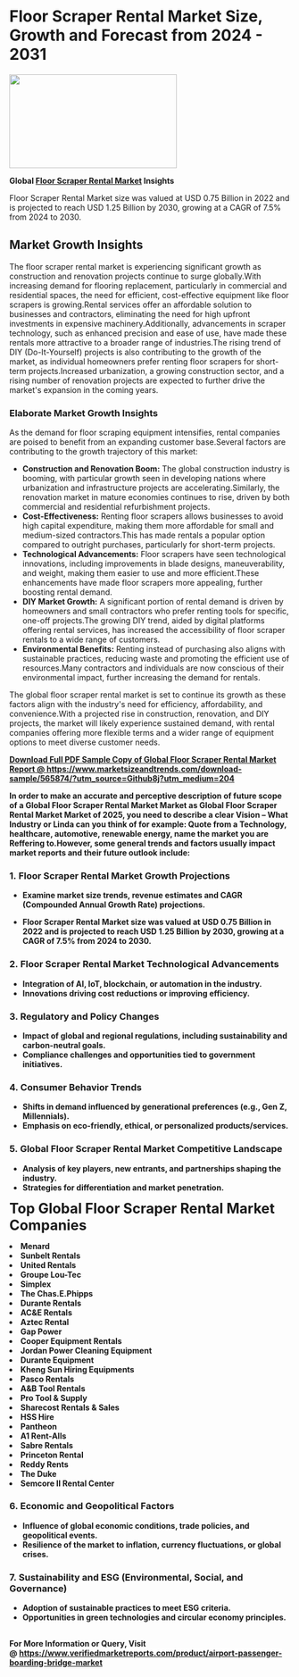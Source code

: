 <H1>Floor Scraper Rental Market Size, Growth and Forecast from 2024 - 2031</H1><img class="aligncenter size-medium wp-image-584254" src="https://thirdeyenews.in/wp-content/uploads/2024/09/Global-Market-Research-300x168.jpeg" alt="" width="300" height="168" /><p><strong>Global&nbsp;<a href="https://www.marketsizeandtrends.com/download-sample/565874/?utm_source=Github8j?utm_medium=204">Floor Scraper Rental Market</a> Insights</strong></p><p>Floor Scraper Rental Market size was valued at USD 0.75 Billion in 2022 and is projected to reach USD 1.25 Billion by 2030, growing at a CAGR of 7.5% from 2024 to 2030.</p><p><h2>Market Growth Insights</h2> <p>The floor scraper rental market is experiencing significant growth as construction and renovation projects continue to surge globally.With increasing demand for flooring replacement, particularly in commercial and residential spaces, the need for efficient, cost-effective equipment like floor scrapers is growing.Rental services offer an affordable solution to businesses and contractors, eliminating the need for high upfront investments in expensive machinery.Additionally, advancements in scraper technology, such as enhanced precision and ease of use, have made these rentals more attractive to a broader range of industries.The rising trend of DIY (Do-It-Yourself) projects is also contributing to the growth of the market, as individual homeowners prefer renting floor scrapers for short-term projects.Increased urbanization, a growing construction sector, and a rising number of renovation projects are expected to further drive the market's expansion in the coming years.</p> <p><strong><a href="#"></a></strong></p> <h3>Elaborate Market Growth Insights</h3> <p>As the demand for floor scraping equipment intensifies, rental companies are poised to benefit from an expanding customer base.Several factors are contributing to the growth trajectory of this market:</p> <ul> <li><strong>Construction and Renovation Boom:</strong> The global construction industry is booming, with particular growth seen in developing nations where urbanization and infrastructure projects are accelerating.Similarly, the renovation market in mature economies continues to rise, driven by both commercial and residential refurbishment projects.</li> <li><strong>Cost-Effectiveness:</strong> Renting floor scrapers allows businesses to avoid high capital expenditure, making them more affordable for small and medium-sized contractors.This has made rentals a popular option compared to outright purchases, particularly for short-term projects.</li> <li><strong>Technological Advancements:</strong> Floor scrapers have seen technological innovations, including improvements in blade designs, maneuverability, and weight, making them easier to use and more efficient.These enhancements have made floor scrapers more appealing, further boosting rental demand.</li> <li><strong>DIY Market Growth:</strong> A significant portion of rental demand is driven by homeowners and small contractors who prefer renting tools for specific, one-off projects.The growing DIY trend, aided by digital platforms offering rental services, has increased the accessibility of floor scraper rentals to a wide range of customers.</li> <li><strong>Environmental Benefits:</strong> Renting instead of purchasing also aligns with sustainable practices, reducing waste and promoting the efficient use of resources.Many contractors and individuals are now conscious of their environmental impact, further increasing the demand for rentals.</li> </ul> <p>The global floor scraper rental market is set to continue its growth as these factors align with the industry's need for efficiency, affordability, and convenience.With a projected rise in construction, renovation, and DIY projects, the market will likely experience sustained demand, with rental companies offering more flexible terms and a wider range of equipment options to meet diverse customer needs.</p> <p><strong><a href="#"></p><p><span class=""><strong>Download Full PDF Sample Copy of Global Floor Scraper Rental Market Report</strong> @ <a href="https://www.marketsizeandtrends.com/download-sample/565874/?utm_source=Github8j?utm_medium=204" target="_blank">https://www.marketsizeandtrends.com/download-sample/565874/?utm_source=Github8j?utm_medium=204</a></span></p><p>In order to make an accurate and perceptive description of future scope of a Global&nbsp;Floor Scraper Rental Market Market as Global&nbsp;Floor Scraper Rental Market Market of 2025, you need to describe a clear Vision &ndash; What Industry or Linda can you think of for example: Quote from a Technology, healthcare, automotive, renewable energy, name the market you are Reffering to.However, some general trends and factors usually impact market reports and their future outlook include:</p><h3>1.&nbsp;<strong>Floor Scraper Rental Market Growth Projections</strong></h3><ul><li>Examine market size trends, revenue estimates and CAGR (Compounded Annual Growth Rate) projections.</li><li><p>Floor Scraper Rental Market size was valued at USD 0.75 Billion in 2022 and is projected to reach USD 1.25 Billion by 2030, growing at a CAGR of 7.5% from 2024 to 2030.</p></li></ul><h3>2.&nbsp;<strong>Floor Scraper Rental Market Technological Advancements</strong></h3><ul><li>Integration of AI, IoT, blockchain, or automation in the industry.</li><li>Innovations driving cost reductions or improving efficiency.</li></ul><h3>3.&nbsp;<strong>Regulatory and Policy Changes</strong></h3><ul><li>Impact of global and regional regulations, including sustainability and carbon-neutral goals.</li><li>Compliance challenges and opportunities tied to government initiatives.</li></ul><h3>4.&nbsp;<strong>Consumer Behavior Trends</strong></h3><ul><li>Shifts in demand influenced by generational preferences (e.g., Gen Z, Millennials).</li><li>Emphasis on eco-friendly, ethical, or personalized products/services.</li></ul><h3>5.&nbsp;<strong>Global Floor Scraper Rental Market Competitive Landscape</strong></h3><ul><li>Analysis of key players, new entrants, and partnerships shaping the industry.</li><li>Strategies for differentiation and market penetration.</li></ul><p data-pm-slice="1 1 []"><span style="color: inherit; font-family: inherit; font-size: 25px;">Top Global Floor Scraper Rental Market Companies</span></p><div class="" data-test-id=""><p><li>Menard</li><li> Sunbelt Rentals</li><li> United Rentals</li><li> Groupe Lou-Tec</li><li> Simplex</li><li> The Chas.E.Phipps</li><li> Durante Rentals</li><li> AC&E Rentals</li><li> Aztec Rental</li><li> Gap Power</li><li> Cooper Equipment Rentals</li><li> Jordan Power Cleaning Equipment</li><li> Durante Equipment</li><li> Kheng Sun Hiring Equipments</li><li> Pasco Rentals</li><li> A&B Tool Rentals</li><li> Pro Tool & Supply</li><li> Sharecost Rentals & Sales</li><li> HSS Hire</li><li> Pantheon</li><li> A1 Rent-Alls</li><li> Sabre Rentals</li><li> Princeton Rental</li><li> Reddy Rents</li><li> The Duke</li><li> Semcore II Rental Center</li></p></div><h3>6.&nbsp;<strong>Economic and Geopolitical Factors</strong></h3><ul><li>Influence of global economic conditions, trade policies, and geopolitical events.</li><li>Resilience of the market to inflation, currency fluctuations, or global crises.</li></ul><h3>7.&nbsp;<strong>Sustainability and ESG (Environmental, Social, and Governance)</strong></h3><ul><li>Adoption of sustainable practices to meet ESG criteria.</li><li>Opportunities in green technologies and circular economy principles.</li></ul><h2><strong style="font-size: 14px;">For More Information or Query, Visit @&nbsp;</strong><a style="background-color: #ffffff; font-size: 14px;" href="https://www.marketsizeandtrends.com/report/floor-scraper-rental-market/" target="_blank">https://www.verifiedmarketreports.com/product/airport-passenger-boarding-bridge-market</a></h2>